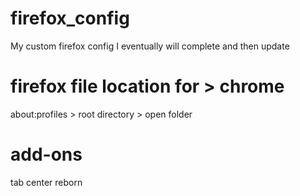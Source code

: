 # firefox_config
My custom firefox config I eventually will complete and then update

# firefox file location for > chrome
about:profiles > root directory > open folder


# add-ons
tab center reborn
